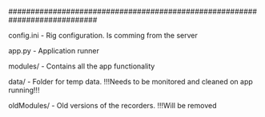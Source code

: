 
############################################################################

config.ini - Rig configuration. Is comming from the server

app.py - Application runner

modules/ - Contains all the app functionality

data/ - Folder for temp data.       !!!Needs to be monitored and cleaned on app running!!!

oldModules/ - Old versions of the recorders.     !!!Will be removed 